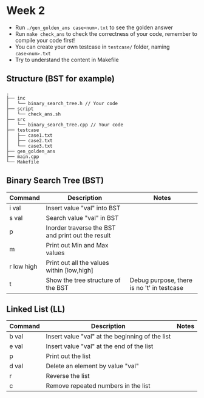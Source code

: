 # Week 2
 - Run ```./gen_golden_ans case<num>.txt``` to see the golden answer
 - Run ```make check_ans``` to check the correctness of your code, remember to compile your code first!
 - You can create your own testcase in ```testcase/``` folder, naming ```case<num>.txt```
 - Try to understand the content in Makefile

## Structure (BST for example)
```
.
├── inc
│   └── binary_search_tree.h // Your code
├── script
│   └── check_ans.sh
├── src
│   └── binary_search_tree.cpp // Your code
├── testcase
│   ├── case1.txt
│   ├── case2.txt
│   └── case3.txt
├── gen_golden_ans
├── main.cpp
└── Makefile

```

## Binary Search Tree (BST)
|Command|Description|Notes|
|-------|-----------|-----|
|i val|Insert value "val" into BST||
|s val|Search value "val" in BST||
|p|Inorder traverse the BST and print out the result||
|m|Print out Min and Max values||
|r low high|Print out all the values within [low,high]||
|t|Show the tree structure of the BST|Debug purpose, there is no 't' in testcase|

## Linked List (LL)
|Command|Description|Notes|
|-------|-----------|-----|
|b val|Insert value "val" at the beginning of the list||
|e val|Insert value "val" at the end of the list||
|p|Print out the list||
|d val|Delete an element by value "val"||
|r|Reverse the list||
|c|Remove repeated numbers in the list||

